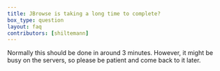 ```yaml
---
title: JBrowse is taking a long time to complete?
box_type: question
layout: faq
contributors: [shiltemann]
---
```


Normally this should be done in around 3 minutes. However, it might be busy on the servers, so please be patient and come back to it later.

